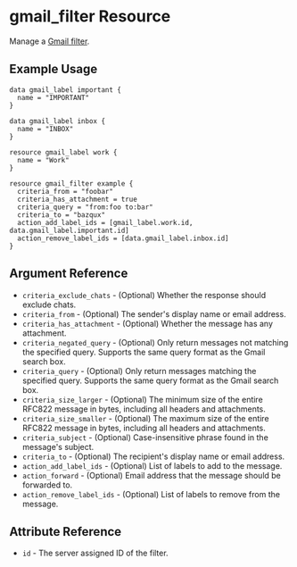# gmail_filter Resource

Manage a [Gmail filter][1].

## Example Usage

```hcl
data gmail_label important {
  name = "IMPORTANT"
}

data gmail_label inbox {
  name = "INBOX"
}

resource gmail_label work {
  name = "Work"
}

resource gmail_filter example {
  criteria_from = "foobar"
  criteria_has_attachment = true
  criteria_query = "from:foo to:bar"
  criteria_to = "bazqux"
  action_add_label_ids = [gmail_label.work.id, data.gmail_label.important.id]
  action_remove_label_ids = [data.gmail_label.inbox.id]
}
```

## Argument Reference

* `criteria_exclude_chats` - (Optional) Whether the response should exclude
  chats.
* `criteria_from` - (Optional) The sender's display name or email address.
* `criteria_has_attachment` - (Optional) Whether the message has any
  attachment.
* `criteria_negated_query` - (Optional) Only return messages not matching the
  specified query. Supports the same query format as the Gmail search box.
* `criteria_query` - (Optional) Only return messages matching the specified
  query. Supports the same query format as the Gmail search box.
* `criteria_size_larger` - (Optional) The minimum size of the entire RFC822
  message in bytes, including all headers and attachments.
* `criteria_size_smaller` - (Optional) The maximum size of the entire RFC822
  message in bytes, including all headers and attachments.
* `criteria_subject` - (Optional) Case-insensitive phrase found in the
  message's subject.
* `criteria_to` - (Optional) The recipient's display name or email address.
* `action_add_label_ids` - (Optional) List of labels to add to the message.
* `action_forward` - (Optional) Email address that the message should be
  forwarded to.
* `action_remove_label_ids` - (Optional) List of labels to remove from the
  message.

## Attribute Reference

* `id` - The server assigned ID of the filter.

[1]: https://developers.google.com/gmail/api/v1/reference/users/settings/filters
